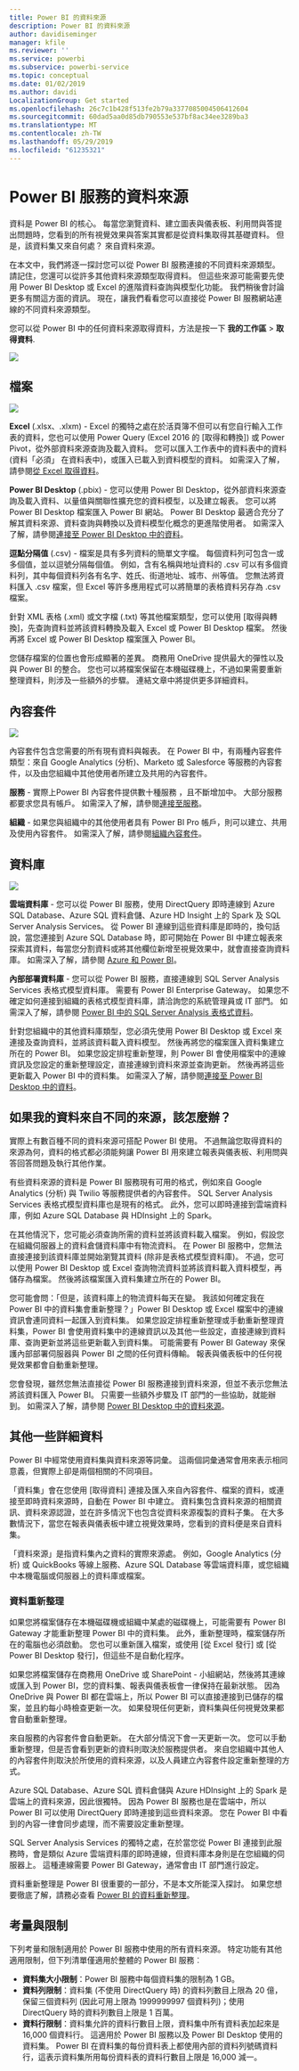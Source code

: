 ```yaml
---
title: Power BI 的資料來源
description: Power BI 的資料來源
author: davidiseminger
manager: kfile
ms.reviewer: ''
ms.service: powerbi
ms.subservice: powerbi-service
ms.topic: conceptual
ms.date: 01/02/2019
ms.author: davidi
LocalizationGroup: Get started
ms.openlocfilehash: 26c7c1b428f513fe2b79a3377085004506412604
ms.sourcegitcommit: 60dad5aa0d85db790553e537bf8ac34ee3289ba3
ms.translationtype: MT
ms.contentlocale: zh-TW
ms.lasthandoff: 05/29/2019
ms.locfileid: "61235321"
---
```

# <a name="data-sources-for-the-power-bi-service"></a>Power BI 服務的資料來源
資料是 Power BI 的核心。 每當您瀏覽資料、建立圖表與儀表板、利用問與答提出問題時，您看到的所有視覺效果與答案其實都是從資料集取得其基礎資料。 但是，該資料集又來自何處？ 來自資料來源。

在本文中，我們將逐一探討您可以從 Power BI 服務連接的不同資料來源類型。 請記住，您還可以從許多其他資料來源類型取得資料。 但這些來源可能需要先使用 Power BI Desktop 或 Excel 的進階資料查詢與模型化功能。 我們稍後會討論更多有關這方面的資訊。 現在，讓我們看看您可以直接從 Power BI 服務網站連線的不同資料來源類型。

您可以從 Power BI 中的任何資料來源取得資料，方法是按一下 **我的工作區** > **取得資料**.

![](media/service-get-data/pbi_getdata_startscreen.png)

## <a name="files"></a>檔案
![](media/service-get-data/pbi_getdata_files.png)

**Excel** (.xlsx、.xlxm) - Excel 的獨特之處在於活頁簿不但可以有您自行輸入工作表的資料，您也可以使用 Power Query (Excel 2016 的 [取得和轉換]) 或 Power Pivot，從外部資料來源查詢及載入資料。 您可以匯入工作表中的資料表中的資料 (資料「必須」  在資料表中)，或匯入已載入到資料模型的資料。 如需深入了解，請參閱[從 Excel 取得資料](service-get-data-from-files.md)。

**Power BI Desktop** (.pbix) - 您可以使用 Power BI Desktop，從外部資料來源查詢及載入資料、以量值與關聯性擴充您的資料模型，以及建立報表。 您可以將 Power BI Desktop 檔案匯入 Power BI 網站。 Power BI Desktop 最適合充分了解其資料來源、資料查詢與轉換以及資料模型化概念的更進階使用者。 如需深入了解，請參閱[連接至 Power BI Desktop 中的資料](desktop-connect-to-data.md)。

**逗點分隔值** (.csv) - 檔案是具有多列資料的簡單文字檔。 每個資料列可包含一或多個值，並以逗號分隔每個值。 例如，含有名稱與地址資料的 .csv 可以有多個資料列，其中每個資料列各有名字、姓氏、街道地址、城市、州等值。 您無法將資料匯入 .csv 檔案，但 Excel 等許多應用程式可以將簡單的表格資料另存為 .csv 檔案。

針對 XML 表格 (.xml) 或文字檔 (.txt) 等其他檔案類型，您可以使用 [取得與轉換]，先查詢資料並將該資料轉換及載入 Excel 或 Power BI Desktop 檔案。 然後再將 Excel 或 Power BI Desktop 檔案匯入 Power BI。

您儲存檔案的位置也會形成顯著的差異。 商務用 OneDrive 提供最大的彈性以及與 Power BI 的整合。 您也可以將檔案保留在本機磁碟機上，不過如果需要重新整理資料，則涉及一些額外的步驟。 連結文章中將提供更多詳細資料。

## <a name="content-packs"></a>內容套件
![](media/service-get-data/pbi_getdata_contentpacks.png)

內容套件包含您需要的所有現有資料與報表。 在 Power BI 中，有兩種內容套件類型：來自 Google Analytics (分析)、Marketo 或 Salesforce 等服務的內容套件，以及由您組織中其他使用者所建立及共用的內容套件。

**服務** - 實際上Power BI 內容套件提供數十種服務 ，且不斷增加中。 大部分服務都要求您具有帳戶。 如需深入了解，請參閱[連接至服務](service-connect-to-services.md)。

**組織** - 如果您與組織中的其他使用者具有 Power BI Pro 帳戶，則可以建立、共用及使用內容套件。 如需深入了解，請參閱[組織內容套件](service-organizational-content-pack-introduction.md)。

## <a name="databases"></a>資料庫
![](media/service-get-data/pbi_getdata_databases.png)

**雲端資料庫** - 您可以從 Power BI 服務，使用 DirectQuery 即時連線到 Azure SQL Database、Azure SQL 資料倉儲、Azure HD Insight 上的 Spark 及 SQL Server Analysis Services。 從 Power BI 連線到這些資料庫是即時的，換句話說，當您連接到 Azure SQL Database 時，即可開始在 Power BI 中建立報表來探索其資料，每當您分割資料或將其他欄位新增至視覺效果中，就會直接查詢資料庫。 如需深入了解，請參閱 [Azure 和 Power BI](service-azure-and-power-bi.md)。

**內部部署資料庫** - 您可以從 Power BI 服務，直接連線到 SQL Server Analysis Services 表格式模型資料庫。 需要有 Power BI Enterprise Gateway。 如果您不確定如何連接到組織的表格式模型資料庫，請洽詢您的系統管理員或 IT 部門。 如需深入了解，請參閱 [Power BI 中的 SQL Server Analysis 表格式資料](sql-server-analysis-services-tabular-data.md)。

針對您組織中的其他資料庫類型，您必須先使用 Power BI Desktop 或 Excel 來連接及查詢資料，並將該資料載入資料模型。 然後再將您的檔案匯入資料集建立所在的 Power BI。 如果您設定排程重新整理，則 Power BI 會使用檔案中的連線資訊及您設定的重新整理設定，直接連線到資料來源並查詢更新。 然後再將這些更新載入 Power BI 中的資料集。 如需深入了解，請參閱[連接至 Power BI Desktop 中的資料](desktop-connect-to-data.md)。

## <a name="what-if-my-data-comes-from-a-different-source"></a>如果我的資料來自不同的來源，該怎麼辦？
實際上有數百種不同的資料來源可搭配 Power BI 使用。 不過無論您取得資料的來源為何，資料的格式都必須能夠讓 Power BI 用來建立報表與儀表板、利用問與答回答問題及執行其他作業。

有些資料來源的資料是 Power BI 服務現有可用的格式，例如來自 Google Analytics (分析) 與 Twilio 等服務提供者的內容套件。 SQL Server Analysis Services 表格式模型資料庫也是現有的格式。 此外，您可以即時連接到雲端資料庫，例如 Azure SQL Database 與 HDInsight 上的 Spark。

在其他情況下，您可能必須查詢所需的資料並將該資料載入檔案。 例如，假設您在組織伺服器上的資料倉儲資料庫中有物流資料。 在 Power BI 服務中，您無法直接連接到該資料庫並開始瀏覽其資料 (除非是表格式模型資料庫)。 不過，您可以使用 Power BI Desktop 或 Excel 查詢物流資料並將該資料載入資料模型，再儲存為檔案。 然後將該檔案匯入資料集建立所在的 Power BI。

您可能會問：「但是，該資料庫上的物流資料每天在變。 我該如何確定我在 Power BI 中的資料集會重新整理？」Power BI Desktop 或 Excel 檔案中的連線資訊會連同資料一起匯入到資料集。 如果您設定排程重新整理或手動重新整理資料集，Power BI 會使用資料集中的連線資訊以及其他一些設定，直接連線到資料庫、查詢更新並將這些更新載入到資料集。 可能需要有 Power BI Gateway 來保護內部部署伺服器與 Power BI 之間的任何資料傳輸。 報表與儀表板中的任何視覺效果都會自動重新整理。

您會發現，雖然您無法直接從 Power BI 服務連接到資料來源，但並不表示您無法將該資料匯入 Power BI。 只需要一些額外步驟及 IT 部門的一些協助，就能辦到。 如需深入了解，請參閱 [Power BI Desktop 中的資料來源](desktop-data-sources.md)。

## <a name="some-more-details"></a>其他一些詳細資料
Power BI 中經常使用資料集與資料來源等詞彙。 這兩個詞彙通常會用來表示相同意義，但實際上卻是兩個相關的不同項目。

「資料集」會在您使用 [取得資料] 連接及匯入來自內容套件、檔案的資料，或連接至即時資料來源時，自動在 Power BI 中建立。 資料集包含資料來源的相關資訊、資料來源認證，並在許多情況下也包含從資料來源複製的資料子集。 在大多數情況下，當您在報表與儀表板中建立視覺效果時，您看到的資料便是來自資料集。

「資料來源」是指資料集內之資料的實際來源處。 例如，Google Analytics (分析) 或 QuickBooks 等線上服務、Azure SQL Database 等雲端資料庫，或您組織中本機電腦或伺服器上的資料庫或檔案。

### <a name="data-refresh"></a>資料重新整理
如果您將檔案儲存在本機磁碟機或組織中某處的磁碟機上，可能需要有 Power BI Gateway 才能重新整理 Power BI 中的資料集。 此外，重新整理時，檔案儲存所在的電腦也必須啟動。 您也可以重新匯入檔案，或使用 [從 Excel 發行] 或 [從 Power BI Desktop 發行]，但這些不是自動化程序。

如果您將檔案儲存在商務用 OneDrive 或 SharePoint - 小組網站，然後將其連線或匯入到 Power BI，您的資料集、報表與儀表板會一律保持在最新狀態。 因為 OneDrive 與 Power BI 都在雲端上，所以 Power BI 可以直接連接到已儲存的檔案，並且約每小時檢查更新一次。 如果發現任何更新，資料集與任何視覺效果都會自動重新整理。

來自服務的內容套件會自動更新。 在大部分情況下會一天更新一次。 您可以手動重新整理，但是否會看到更新的資料則取決於服務提供者。 來自您組織中其他人的內容套件則取決於所使用的資料來源，以及人員建立內容套件設定重新整理的方式。

Azure SQL Database、Azure SQL 資料倉儲與 Azure HDInsight 上的 Spark 是雲端上的資料來源，因此很獨特。 因為 Power BI 服務也是在雲端中，所以 Power BI 可以使用 DirectQuery 即時連接到這些資料來源。 您在 Power BI 中看到的內容一律會同步處理，而不需要設定重新整理。

SQL Server Analysis Services 的獨特之處，在於當您從 Power BI 連接到此服務時，會是類似 Azure 雲端資料庫的即時連線，但資料庫本身則是在您組織的伺服器上。 這種連線需要 Power BI Gateway，通常會由 IT 部門進行設定。

資料重新整理是 Power BI 很重要的一部分，不是本文所能深入探討。 如果您想要徹底了解，請務必查看 [Power BI 的資料重新整理](refresh-data.md)。

## <a name="considerations-and-limitations"></a>考量與限制
下列考量和限制適用於 Power BI 服務中使用的所有資料來源。 特定功能有其他適用限制，但下列清單僅適用於整體的 Power BI 服務︰

* **資料集大小限制**：Power BI 服務中每個資料集的限制為 1 GB。
* **資料列限制**：資料集 (不使用 DirectQuery 時) 的資料列數目上限為 20 億，保留三個資料列 (因此可用上限為 1999999997 個資料列)；使用 DirectQuery 時的資料列數目上限是 1 百萬。
* **資料行限制**：資料集允許的資料行數目上限，資料集中所有資料表加起來是 16,000 個資料行。 這適用於 Power BI 服務以及 Power BI Desktop 使用的資料集。 Power BI 在資料集的每份資料表上都使用內部的資料列號碼資料行，這表示資料集所用每份資料表的資料行數目上限是 16,000 減一。

